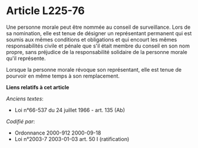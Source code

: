 # Article L225-76

Une personne morale peut être nommée au conseil de surveillance. Lors de sa nomination, elle est tenue de désigner un
représentant permanent qui est soumis aux mêmes conditions et obligations et qui encourt les mêmes responsabilités civile et
pénale que s'il était membre du conseil en son nom propre, sans préjudice de la responsabilité solidaire de la personne
morale qu'il représente.

Lorsque la personne morale révoque son représentant, elle est tenue de pourvoir en même temps à son remplacement.

**Liens relatifs à cet article**

_Anciens textes_:

  - Loi n°66-537 du 24 juillet 1966 - art. 135 (Ab)

_Codifié par_:

  - Ordonnance 2000-912 2000-09-18
  - Loi n°2003-7 2003-01-03 art. 50 I (ratification)

